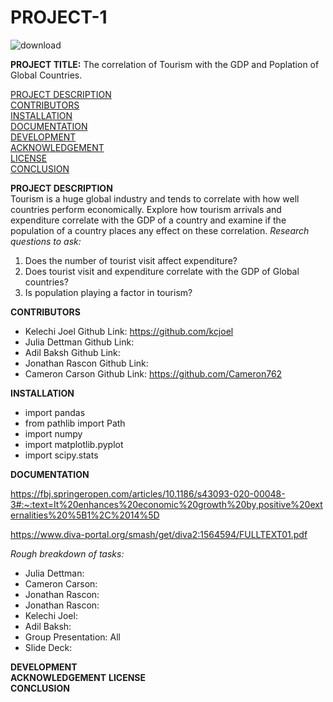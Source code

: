 # **PROJECT-1**
![download](https://github.com/Cameron762/Project-1-11/assets/72319764/7f8c363a-026a-429c-be56-127ed8535605)

**PROJECT TITLE:**
The correlation of Tourism with the GDP and Poplation of Global Countries.  

[PROJECT DESCRIPTION](#project-description)   
[CONTRIBUTORS](#contributors)  
[INSTALLATION](#installation)  
[DOCUMENTATION](#documentation)  
[DEVELOPMENT](#development)  
[ACKNOWLEDGEMENT](#acknowledgement)  
[LICENSE](#license)   
[CONCLUSION](#conclusion)

**PROJECT DESCRIPTION**  
Tourism is a huge global industry and tends to correlate with how well countries perform economically. Explore how tourism arrivals and expenditure correlate with the GDP of a country and examine if the population of a country places any effect on these correlation.
*Research questions to ask:*
1. Does the number of tourist visit affect expenditure?
2. Does tourist visit and expenditure correlate with the GDP of Global countries?
3. Is population playing a factor in tourism?

**CONTRIBUTORS**
- Kelechi Joel Github Link: https://github.com/kcjoel
- Julia Dettman Github Link:
- Adil Baksh Github Link:
- Jonathan Rascon Github Link:
- Cameron Carson Github Link: https://github.com/Cameron762
  
**INSTALLATION** 
- import pandas 
- from pathlib import Path
- import numpy 
- import matplotlib.pyplot 
- import scipy.stats

**DOCUMENTATION**

https://fbj.springeropen.com/articles/10.1186/s43093-020-00048-3#:~:text=It%20enhances%20economic%20growth%20by,positive%20externalities%20%5B1%2C%2014%5D

https://www.diva-portal.org/smash/get/diva2:1564594/FULLTEXT01.pdf

*Rough breakdown of tasks:*

 
- Julia Dettman:
- Cameron Carson:
- Jonathan Rascon:
- Jonathan Rascon:
- Kelechi Joel: 
- Adil Baksh:
- Group Presentation: All
- Slide Deck:   

**DEVELOPMENT**  
**ACKNOWLEDGEMENT**
**LICENSE**  
**CONCLUSION**

